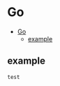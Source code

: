 # Go
<!--ts-->
   * [Go](#go)
      * [example](#example)

<!-- Added by: morelly_t1, at: Tue 22 Dec 2020 02:45:51 PM CET -->

<!--te-->
## example
```go
test
```